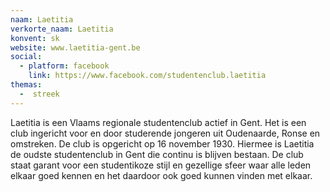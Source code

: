 ```yaml
---
naam: Laetitia
verkorte_naam: Laetitia
konvent: sk
website: www.laetitia-gent.be
social:
  - platform: facebook
    link: https://www.facebook.com/studentenclub.laetitia
themas:
  -  streek
---
```

Laetitia is een Vlaams regionale studentenclub actief in Gent. 
Het is een club ingericht voor en door studerende jongeren uit Oudenaarde, Ronse en omstreken. 
De club is opgericht op 16 november 1930.  Hiermee is Laetitia de oudste studentenclub in Gent die continu is blijven bestaan.
De club staat garant voor een studentikoze stijl en gezellige sfeer waar alle leden elkaar goed kennen en het daardoor ook goed kunnen vinden met elkaar. 
